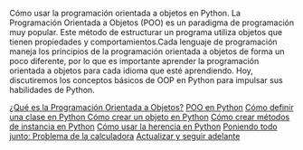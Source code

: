 
Cómo usar la programación orientada a objetos en Python.
La Programación Orientada a Objetos (POO) es un paradigma de programación muy popular. Este método de estructurar un programa utiliza objetos que tienen propiedades y comportamientos.Cada lenguaje de programación maneja los principios de la programación orientada a objetos de forma un poco diferente, por lo que es importante aprender la programación orientada a objetos para cada idioma que esté aprendiendo. Hoy, discutiremos los conceptos básicos de OOP en Python para impulsar sus habilidades de Python.

[¿Qué es la Programación Orientada a Objetos?](https://www.educative.io/blog/how-to-use-oop-in-python#what)
[POO en Python](https://www.educative.io/blog/how-to-use-oop-in-python#oop-python)
[Cómo definir una clase en Python ](https://www.educative.io/blog/how-to-use-oop-in-python#class)
[Cómo crear un objeto en Python](https://www.educative.io/blog/how-to-use-oop-in-python#object)
[Cómo crear métodos de instancia en Python](https://www.educative.io/blog/how-to-use-oop-in-python#method)
[Cómo usar la herencia en Python](https://www.educative.io/blog/how-to-use-oop-in-python#inheritance)
[Poniendo todo junto: Problema de la calculadora](https://www.educative.io/blog/how-to-use-oop-in-python#calculator)
[Actualizar y seguir adelante](https://www.educative.io/blog/how-to-use-oop-in-python#conclusion)

